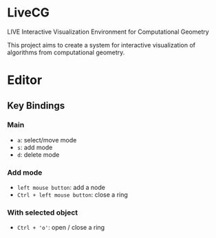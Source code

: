 LiveCG
=======

LIVE Interactive Visualization Environment for Computational Geometry

This project aims to create a system for interactive visualization of 
algorithms from computational geometry.

# Editor
## Key Bindings
### Main
* `a`: select/move mode
* `s`: add mode
* `d`: delete mode

### Add mode
* `left mouse button`: add a node
* `Ctrl + left mouse button`: close a ring

### With selected object
* `Ctrl + 'o'`: open / close a ring
